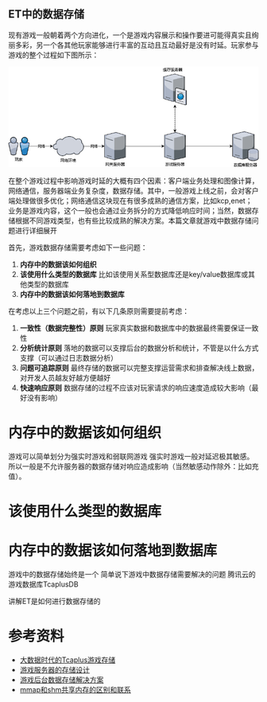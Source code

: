 ET中的数据存储
----------------------
现有游戏一般朝着两个方向进化，一个是游戏内容展示和操作要进可能得真实且绚丽多彩，另一个各其他玩家能够进行丰富的互动且互动最好是没有时延。玩家参与游戏的整个过程如下图所示：

![](GameTotal.png)

在整个游戏过程中影响游戏时延的大概有四个因素：客户端业务处理和图像计算，网络通信，服务器端业务复杂度，数据存储。其中，一般游戏上线之前，会对客户端处理做很多优化；网络通信这块现在有很多成熟的通信方案，比如kcp,enet；业务是游戏内容，这个一般也会通过业务拆分的方式降低响应时间；当然，数据存储根据不同游戏类型，也有些比较成熟的解决方案。本篇文章就游戏中数据存储问题进行详细展开

首先，游戏数据存储需要考虑如下一些问题：

1. **内存中的数据该如何组织**
2. **该使用什么类型的数据库** 比如该使用关系型数据库还是key/value数据库或其他类型的数据库
3. **内存中的数据该如何落地到数据库** 

在考虑以上三个问题之前，有以下几条原则需要提前考虑：

1. **一致性（数据完整性）原则** 玩家真实数据和数据库中的数据最终需要保证一致性
2. **分析统计原则** 落地的数据可以支撑后台的数据分析和统计，不管是以什么方式支撑（可以通过日志数据分析）
3. **问题可追踪原则** 最终存储的数据可以完整支撑运营需求和排查解决线上数据，对开发人员越友好越方便越好
4. **快速响应原则** 数据存储的过程不应该对玩家请求的响应速度造成较大影响（最好没有影响）

# 内存中的数据该如何组织

游戏可以简单划分为强实时游戏和弱联网游戏 强实时游戏一般对延迟极其敏感。所以一般是不允许服务器的数据存储对响应造成影响（当然敏感动作除外：比如充值）。

# 该使用什么类型的数据库

# 内存中的数据该如何落地到数据库

游戏中的数据存储始终是一个
简单说下游戏中数据存储需要解决的问题
腾讯云的游戏数据库TcaplusDB

讲解ET是如何进行数据存储的

# 参考资料
* [大数据时代的Tcaplus游戏存储](https://gameinstitute.qq.com/community/detail/102646)
* [游戏服务器的存储设计](https://www.jianshu.com/p/9436ee08895f)
* [游戏后台数据存储解决方案](https://www.jianshu.com/p/e857b49fc82f)
* [mmap和shm共享内存的区别和联系](https://www.cnblogs.com/cthon/p/9063841.html)
